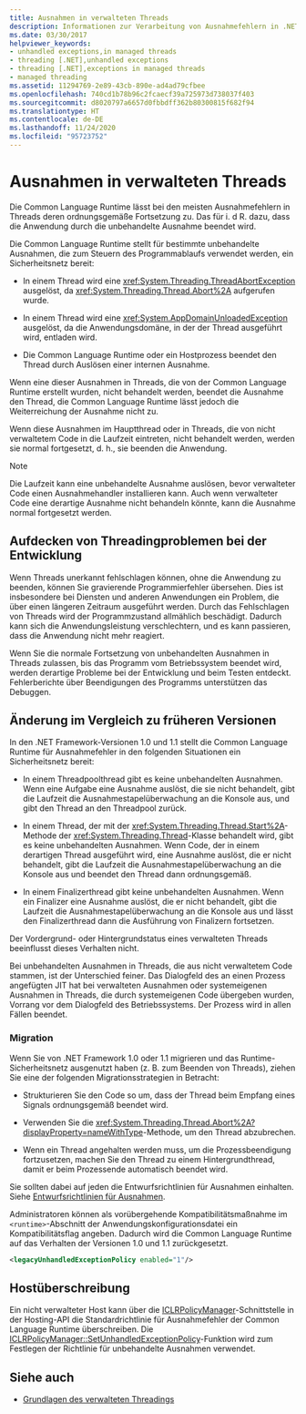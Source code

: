 ```yaml
---
title: Ausnahmen in verwalteten Threads
description: Informationen zur Verarbeitung von Ausnahmefehlern in .NET Die meisten Ausnahmefehler in Threads werden ordnungsgemäß fortgesetzt und führen zu einem Anwendungsabbruch.
ms.date: 03/30/2017
helpviewer_keywords:
- unhandled exceptions,in managed threads
- threading [.NET],unhandled exceptions
- threading [.NET],exceptions in managed threads
- managed threading
ms.assetid: 11294769-2e89-43cb-890e-ad4ad79cfbee
ms.openlocfilehash: 740cd1b78b96c2fcaecf39a725973d738037f403
ms.sourcegitcommit: d8020797a6657d0fbbdff362b80300815f682f94
ms.translationtype: HT
ms.contentlocale: de-DE
ms.lasthandoff: 11/24/2020
ms.locfileid: "95723752"
---
```

# <a name="exceptions-in-managed-threads"></a>Ausnahmen in verwalteten Threads

Die Common Language Runtime lässt bei den meisten Ausnahmefehlern in Threads deren ordnungsgemäße Fortsetzung zu. Das für i. d R. dazu, dass die Anwendung durch die unbehandelte Ausnahme beendet wird.
  
Die Common Language Runtime stellt für bestimmte unbehandelte Ausnahmen, die zum Steuern des Programmablaufs verwendet werden, ein Sicherheitsnetz bereit:  
  
- In einem Thread wird eine <xref:System.Threading.ThreadAbortException> ausgelöst, da <xref:System.Threading.Thread.Abort%2A> aufgerufen wurde.  
  
- In einem Thread wird eine <xref:System.AppDomainUnloadedException> ausgelöst, da die Anwendungsdomäne, in der der Thread ausgeführt wird, entladen wird.  
  
- Die Common Language Runtime oder ein Hostprozess beendet den Thread durch Auslösen einer internen Ausnahme.  
  
 Wenn eine dieser Ausnahmen in Threads, die von der Common Language Runtime erstellt wurden, nicht behandelt werden, beendet die Ausnahme den Thread, die Common Language Runtime lässt jedoch die Weiterreichung der Ausnahme nicht zu.  
  
 Wenn diese Ausnahmen im Hauptthread oder in Threads, die von nicht verwaltetem Code in die Laufzeit eintreten, nicht behandelt werden, werden sie normal fortgesetzt, d. h., sie beenden die Anwendung.  
  
> [!NOTE]
> Die Laufzeit kann eine unbehandelte Ausnahme auslösen, bevor verwalteter Code einen Ausnahmehandler installieren kann. Auch wenn verwalteter Code eine derartige Ausnahme nicht behandeln könnte, kann die Ausnahme normal fortgesetzt werden.  
  
## <a name="exposing-threading-problems-during-development"></a>Aufdecken von Threadingproblemen bei der Entwicklung  

 Wenn Threads unerkannt fehlschlagen können, ohne die Anwendung zu beenden, können Sie gravierende Programmierfehler übersehen. Dies ist insbesondere bei Diensten und anderen Anwendungen ein Problem, die über einen längeren Zeitraum ausgeführt werden. Durch das Fehlschlagen von Threads wird der Programmzustand allmählich beschädigt. Dadurch kann sich die Anwendungsleistung verschlechtern, und es kann passieren, dass die Anwendung nicht mehr reagiert.  
  
 Wenn Sie die normale Fortsetzung von unbehandelten Ausnahmen in Threads zulassen, bis das Programm vom Betriebssystem beendet wird, werden derartige Probleme bei der Entwicklung und beim Testen entdeckt. Fehlerberichte über Beendigungen des Programms unterstützen das Debuggen.  
  
## <a name="change-from-previous-versions"></a>Änderung im Vergleich zu früheren Versionen

In den .NET Framework-Versionen 1.0 und 1.1 stellt die Common Language Runtime für Ausnahmefehler in den folgenden Situationen ein Sicherheitsnetz bereit:  
  
- In einem Threadpoolthread gibt es keine unbehandelten Ausnahmen. Wenn eine Aufgabe eine Ausnahme auslöst, die sie nicht behandelt, gibt die Laufzeit die Ausnahmestapelüberwachung an die Konsole aus, und gibt den Thread an den Threadpool zurück.  
  
- In einem Thread, der mit der <xref:System.Threading.Thread.Start%2A>-Methode der <xref:System.Threading.Thread>-Klasse behandelt wird, gibt es keine unbehandelten Ausnahmen. Wenn Code, der in einem derartigen Thread ausgeführt wird, eine Ausnahme auslöst, die er nicht behandelt, gibt die Laufzeit die Ausnahmestapelüberwachung an die Konsole aus und beendet den Thread dann ordnungsgemäß.  
  
- In einem Finalizerthread gibt keine unbehandelten Ausnahmen. Wenn ein Finalizer eine Ausnahme auslöst, die er nicht behandelt, gibt die Laufzeit die Ausnahmestapelüberwachung an die Konsole aus und lässt den Finalizerthread dann die Ausführung von Finalizern fortsetzen.  
  
 Der Vordergrund- oder Hintergrundstatus eines verwalteten Threads beeinflusst dieses Verhalten nicht.  
  
 Bei unbehandelten Ausnahmen in Threads, die aus nicht verwaltetem Code stammen, ist der Unterschied feiner. Das Dialogfeld des an einen Prozess angefügten JIT hat bei verwalteten Ausnahmen oder systemeigenen Ausnahmen in Threads, die durch systemeigenen Code übergeben wurden, Vorrang vor dem Dialogfeld des Betriebssystems. Der Prozess wird in allen Fällen beendet.

### <a name="migration"></a>Migration

Wenn Sie von .NET Framework 1.0 oder 1.1 migrieren und das Runtime-Sicherheitsnetz ausgenutzt haben (z. B. zum Beenden von Threads), ziehen Sie eine der folgenden Migrationsstrategien in Betracht:  
  
- Strukturieren Sie den Code so um, dass der Thread beim Empfang eines Signals ordnungsgemäß beendet wird.  
  
- Verwenden Sie die <xref:System.Threading.Thread.Abort%2A?displayProperty=nameWithType>-Methode, um den Thread abzubrechen.  
  
- Wenn ein Thread angehalten werden muss, um die Prozessbeendigung fortzusetzen, machen Sie den Thread zu einem Hintergrundthread, damit er beim Prozessende automatisch beendet wird.  
  
Sie sollten dabei auf jeden die Entwurfsrichtlinien für Ausnahmen einhalten. Siehe [Entwurfsrichtlinien für Ausnahmen](../design-guidelines/exceptions.md).  
  
Administratoren können als vorübergehende Kompatibilitätsmaßnahme im `<runtime>`-Abschnitt der Anwendungskonfigurationsdatei ein Kompatibilitätsflag angeben. Dadurch wird die Common Language Runtime auf das Verhalten der Versionen 1.0 und 1.1 zurückgesetzt.  
  
```xml  
<legacyUnhandledExceptionPolicy enabled="1"/>  
```  
  
## <a name="host-override"></a>Hostüberschreibung

Ein nicht verwalteter Host kann über die [ICLRPolicyManager](../../framework/unmanaged-api/hosting/iclrpolicymanager-interface.md)-Schnittstelle in der Hosting-API die Standardrichtlinie für Ausnahmefehler der Common Language Runtime überschreiben. Die [ICLRPolicyManager::SetUnhandledExceptionPolicy](../../framework/unmanaged-api/hosting/iclrpolicymanager-setunhandledexceptionpolicy-method.md)-Funktion wird zum Festlegen der Richtlinie für unbehandelte Ausnahmen verwendet.  
  
## <a name="see-also"></a>Siehe auch

- [Grundlagen des verwalteten Threadings](managed-threading-basics.md)
